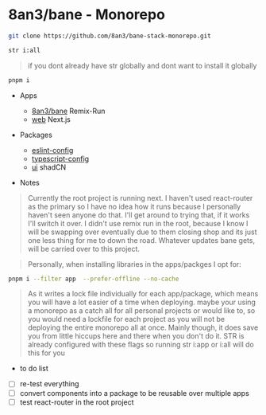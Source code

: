 # 8an3/bane - Monorepo

```sh
git clone https://github.com/8an3/bane-stack-monorepo.git
```

```sh
str i:all
```
>if you dont already have str globally and dont want to install it globally

```sh
pnpm i
```

- Apps
  - [8an3/bane](https://github.com/8an3/bane-stack-monorepo/blob/master/apps/app/README.md) Remix-Run 
  - [web](https://github.com/8an3/bane-stack-monorepo/blob/master/apps/web/README.md) Next.js

- Packages
  - [eslint-config](https://github.com/8an3/bane-stack-monorepo/blob/master/packages/eslint-config/README.md)
  - [typescript-config](https://github.com/8an3/bane-stack-monorepo/blob/master/packages/typescript-config/README.md)
  - [ui](https://github.com/8an3/bane-stack-monorepo/blob/master/packages/ui/README.md) shadCN 

- Notes
  
>Currently the root project is running next. I haven't used react-router as the primary so I have no idea how it runs because I personally haven't seen anyone do that. I'll get around to trying that, if it works I'll switch it over. I didn't use remix run in the root, because I know I will be swapping over eventually due to them closing shop and its just one less thing for me to down the road. Whatever updates bane gets, will be carried over to this project.
  
>Personally, when installing libraries in the apps/packges I opt for:

```sh
pnpm i --filter app  --prefer-offline --no-cache
```

>As it writes a lock file individually for each app/package, which means you will have a lot easier of a time when deploying. maybe your using a monorepo as a catch all for all personal projects or would like to, so you would need a lockfile for each project as you will not be deploying the entire monorepo all at once. Mainly though, it does save you from little hiccups here and there when you don't do it. STR is already configured with these flags so running str i:app or i:all will do this for you 

- to do list
- [ ] re-test everything
- [ ] convert components into a package to be reusable over multiple apps
- [ ] test react-router in the root project